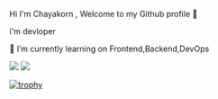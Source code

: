  Hi I'm Chayakorn , Welcome to my Github profile 👋

i'm devloper

🌱 I’m currently learning on Frontend,Backend,DevOps


![](http://github-profile-summary-cards.vercel.app/api/cards/stats?username=chayakorn&theme=default)
![](http://github-profile-summary-cards.vercel.app/api/cards/productive-time?username=chayakorn&theme=default&utcOffset=8)

[![trophy](https://github-profile-trophy.vercel.app/?username=chayakorn)](https://github.com/chayakorn/github-profile-trophy)
<!--
**chayakorn/chayakorn** is a ✨ _special_ ✨ repository because its `README.md` (this file) appears on your GitHub profile.

Here are some ideas to get you started:

- 🔭 I’m currently working on ...
- 🌱 I’m currently learning ...
- 👯 I’m looking to collaborate on ...
- 🤔 I’m looking for help with ...
- 💬 Ask me about ...
- 📫 How to reach me: ...
- 😄 Pronouns: ...
- ⚡ Fun fact: ...
-->
